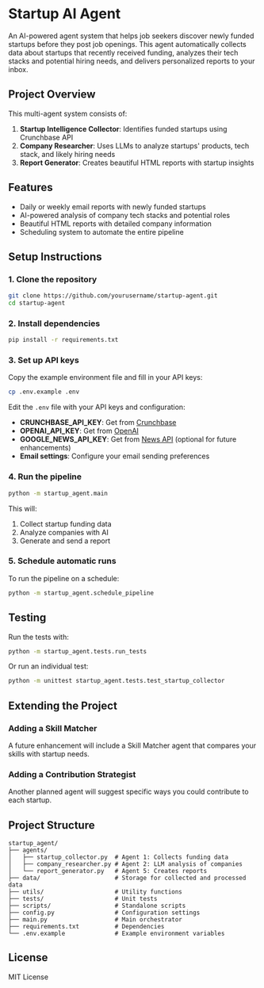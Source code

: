 # Startup AI Agent

An AI-powered agent system that helps job seekers discover newly funded startups before they post job openings. This agent automatically collects data about startups that recently received funding, analyzes their tech stacks and potential hiring needs, and delivers personalized reports to your inbox.

## Project Overview

This multi-agent system consists of:

1. **Startup Intelligence Collector**: Identifies funded startups using Crunchbase API
2. **Company Researcher**: Uses LLMs to analyze startups' products, tech stack, and likely hiring needs
3. **Report Generator**: Creates beautiful HTML reports with startup insights

## Features

- Daily or weekly email reports with newly funded startups
- AI-powered analysis of company tech stacks and potential roles
- Beautiful HTML reports with detailed company information
- Scheduling system to automate the entire pipeline

## Setup Instructions

### 1. Clone the repository

```bash
git clone https://github.com/yourusername/startup-agent.git
cd startup-agent
```

### 2. Install dependencies

```bash
pip install -r requirements.txt
```

### 3. Set up API keys

Copy the example environment file and fill in your API keys:

```bash
cp .env.example .env
```

Edit the `.env` file with your API keys and configuration:

- **CRUNCHBASE_API_KEY**: Get from [Crunchbase](https://data.crunchbase.com/docs)
- **OPENAI_API_KEY**: Get from [OpenAI](https://platform.openai.com/)
- **GOOGLE_NEWS_API_KEY**: Get from [News API](https://newsapi.org/) (optional for future enhancements)
- **Email settings**: Configure your email sending preferences

### 4. Run the pipeline

```bash
python -m startup_agent.main
```

This will:
1. Collect startup funding data
2. Analyze companies with AI
3. Generate and send a report

### 5. Schedule automatic runs

To run the pipeline on a schedule:

```bash
python -m startup_agent.schedule_pipeline
```

## Testing

Run the tests with:

```bash
python -m startup_agent.tests.run_tests
```

Or run an individual test:

```bash
python -m unittest startup_agent.tests.test_startup_collector
```

## Extending the Project

### Adding a Skill Matcher

A future enhancement will include a Skill Matcher agent that compares your skills with startup needs.

### Adding a Contribution Strategist

Another planned agent will suggest specific ways you could contribute to each startup.

## Project Structure

```
startup_agent/
├── agents/
│   ├── startup_collector.py  # Agent 1: Collects funding data
│   ├── company_researcher.py # Agent 2: LLM analysis of companies
│   └── report_generator.py   # Agent 5: Creates reports
├── data/                     # Storage for collected and processed data
├── utils/                    # Utility functions
├── tests/                    # Unit tests
├── scripts/                  # Standalone scripts
├── config.py                 # Configuration settings
├── main.py                   # Main orchestrator
├── requirements.txt          # Dependencies
└── .env.example              # Example environment variables
```

## License

MIT License 